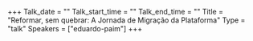 +++
Talk_date = ""
Talk_start_time = ""
Talk_end_time = ""
Title = "Reformar, sem quebrar: A Jornada de Migração da Plataforma"
Type = "talk"
Speakers = ["eduardo-paim"]
+++


